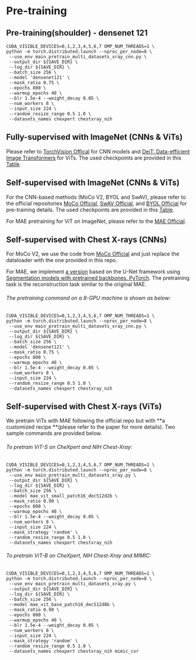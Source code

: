 # Pre-training

## Pre-training(shoulder) - densenet 121
```
CUDA_VISIBLE_DEVICES=0,1,2,3,4,5,6,7 OMP_NUM_THREADS=1 \
python -m torch.distributed.launch --nproc_per_node=8 \
 --use_env main_pretrain_multi_datasets_xray_cnn.py \
 --output_dir ${SAVE_DIR} \
 --log_dir ${SAVE_DIR} \
 --batch_size 256 \
 --model 'densenet121' \
 --mask_ratio 0.75 \
 --epochs 800 \
 --warmup_epochs 40 \
 --blr 1.5e-4 --weight_decay 0.05 \
 --num_workers 8 \
 --input_size 224 \
 --random_resize_range 0.5 1.0 \
 --datasets_names chexpert chestxray_nih
```

## Fully-supervised with ImageNet (CNNs & ViTs)

Please refer to [TorchVision Offical](https://pytorch.org/vision/stable/models.html) for CNN models and [DeiT: Data-efficient Image Transformers](https://github.com/facebookresearch/deit/blob/main/README_deit.md) for ViTs. The used checkpoints are provided in this [Table](https://github.com/lambert-x/medical_mae/blob/main/README.md#fine-tuning-with-pre-trained-checkpoints).

## Self-supervised with ImageNet (CNNs & ViTs)

For the CNN-based methods (MoCo V2, BYOL and SwAV), please refer to the official repositories [MoCo Official](https://github.com/facebookresearch/moco), [SwAV Official](https://github.com/facebookresearch/swav), and  [BYOL Official](https://github.com/deepmind/deepmind-research/tree/master/byol) for pre-training details. The used checkpoints are provided in this [Table](https://github.com/lambert-x/medical_mae/blob/main/README.md#fine-tuning-with-pre-trained-checkpoints).

For MAE pretraining for ViT on ImageNet, please refer to the [MAE Official](https://github.com/facebookresearch/mae/blob/main/PRETRAIN.md).

## Self-supervised with Chest X-rays (CNNs)

For MoCo V2, we use the code from [MoCo Official](https://github.com/facebookresearch/moco) and just replace the dataloader with the one provided in this repo.

For MAE, we implement [a version](https://github.com/lambert-x/medical_mae/blob/15a984a69d48b94563fd34a709c52eb7f9e46a55/models_mae_cnn.py#L27) based on the U-Net framework using [Segmentation models with pretrained backbones. PyTorch](https://github.com/qubvel/segmentation_models.pytorch). The pretraining task is the reconstruction task similar to the original MAE.

###### The pretraining command on a 8-GPU machine is shown as below:

```
CUDA_VISIBLE_DEVICES=0,1,2,3,4,5,6,7 OMP_NUM_THREADS=1 \
python -m torch.distributed.launch --nproc_per_node=8 \
 --use_env main_pretrain_multi_datasets_xray_cnn.py \
 --output_dir ${SAVE_DIR} \
 --log_dir ${SAVE_DIR} \
 --batch_size 256 \
 --model 'densenet121' \
 --mask_ratio 0.75 \
 --epochs 800 \
 --warmup_epochs 40 \
 --blr 1.5e-4 --weight_decay 0.05 \
 --num_workers 8 \
 --input_size 224 \
 --random_resize_range 0.5 1.0 \
 --datasets_names chexpert chestxray_nih
```

## Self-supervised with Chest X-rays (ViTs)

We pretrain ViTs with MAE following the official repo but with **a customized recipe **(please refer to the paper for more details). Two sample commands are provided below.

###### To pretrain ViT-S on CheXpert and NIH Chest-Xray:

```
CUDA_VISIBLE_DEVICES=0,1,2,3,4,5,6,7 OMP_NUM_THREADS=1 \
python -m torch.distributed.launch --nproc_per_node=8 \
 --use_env main_pretrain_multi_datasets_xray.py \
 --output_dir ${SAVE_DIR} \
 --log_dir ${SAVE_DIR} \
 --batch_size 256 \
 --model mae_vit_small_patch16_dec512d2b \
 --mask_ratio 0.90 \
 --epochs 800 \
 --warmup_epochs 40 \
 --blr 1.5e-4 --weight_decay 0.05 \
 --num_workers 8 \
 --input_size 224 \
 --mask_strategy 'random' \
 --random_resize_range 0.5 1.0 \
 --datasets_names chexpert chestxray_nih
```

###### To pretrain ViT-B on CheXpert, NIH Chest-Xray and MIMIC:

```
CUDA_VISIBLE_DEVICES=0,1,2,3,4,5,6,7 OMP_NUM_THREADS=1 \
python -m torch.distributed.launch --nproc_per_node=8 \
 --use_env main_pretrain_multi_datasets_xray.py \
 --output_dir ${SAVE_DIR} \
 --log_dir ${SAVE_DIR} \
 --batch_size 256 \
 --model mae_vit_base_patch16_dec512d8b \
 --mask_ratio 0.90 \
 --epochs 800 \
 --warmup_epochs 40 \
 --blr 1.5e-4 --weight_decay 0.05 \
 --num_workers 8 \
 --input_size 224 \
 --mask_strategy 'random' \
 --random_resize_range 0.5 1.0 \
 --datasets_names chexpert chestxray_nih mimic_cxr
```
